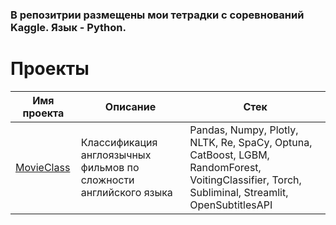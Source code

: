 ### В репозитрии размещены мои тетрадки с соревнований Kaggle. Язык - Python. 

# Проекты

| Имя проекта                                                   | Описание                                                                                                                                                                                                                                                                                                                                                                                   | Стек                                                                                                                                                   |
|---------------------------------------------------------------|--------------------------------------------------------------------------------------------------------------------------------------------------------------------------------------------------------------------------------------------------------------------------------------------------------------------------------------------------------------------------------------------|--------------------------------------------------------------------------------------------------------------------------------------------------------|
| [MovieClass](MovieClass/)                              | Классификация англоязычных фильмов по сложности английского языка                                                                                                                                               | Pandas, Numpy, Plotly, NLTK, Re, SpaCy, Optuna,  CatBoost, LGBM, RandomForest, VoitingClassifier, Torch, Subliminal, Streamlit, OpenSubtitlesAPI                                                                                                       
